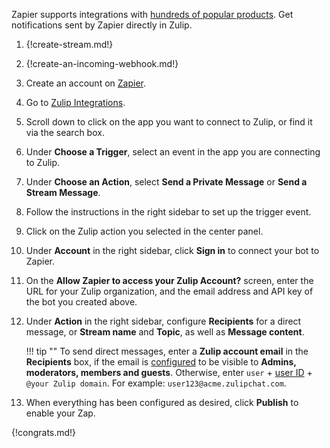 Zapier supports integrations with
[hundreds of popular products](https://zapier.com/apps). Get notifications
sent by Zapier directly in Zulip.

1. {!create-stream.md!}

1. {!create-an-incoming-webhook.md!}

1. Create an account on [Zapier](https://zapier.com).

1. Go to [Zulip Integrations](https://zapier.com/apps/zulip/integrations).

1. Scroll down to click on the app you want to connect to Zulip, or find it via
   the search box.

1. Under **Choose a Trigger**, select an event in the app you are connecting to Zulip.

1. Under **Choose an Action**, select **Send a Private Message** or **Send a
   Stream Message**.

1. Follow the instructions in the right sidebar to set up the trigger event.

1. Click on the Zulip action you selected in the center panel.

1. Under **Account** in the right sidebar, click **Sign in** to connect your bot
   to Zapier.

1. On the **Allow Zapier to access your Zulip Account?** screen, enter the URL for
   your Zulip organization, and the email address and API key of the bot you
   created above.

1. Under **Action** in the right sidebar, configure **Recipients** for a direct
   message, or **Stream name** and **Topic**, as well as **Message content**.

    !!! tip ""
        To send direct messages, enter a **Zulip account email** in the
        **Recipients** box, if the email is [configured](/help/configure-email-visibility)
        to be visible to **Admins, moderators, members and guests**. Otherwise, enter
        `user` + [user ID](/help/view-someones-profile) + `@your Zulip domain`. For
        example: `user123@acme.zulipchat.com`.

1. When everything has been configured as desired, click **Publish** to enable
   your Zap.


{!congrats.md!}
